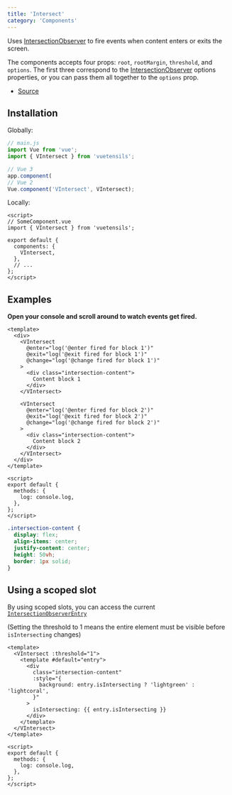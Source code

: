 ```yaml
---
title: 'Intersect'
category: 'Components'
---
```


Uses [IntersectionObserver](https://developer.mozilla.org/en-US/docs/Web/API/IntersectionObserver) to fire events when content enters or exits the screen.

The components accepts four props: `root`, `rootMargin`, `threshold`, and `options`. The first three correspond to the [IntersectionObserver](https://developer.mozilla.org/en-US/docs/Web/API/Intersection_Observer_API) options properties, or you can pass them all together to the `options` prop.

- [Source](https://github.com/AustinGil/vuetensils/blob/master/src/components/VIntersect/VIntersect.vue)

## Installation

Globally:

```js
// main.js
import Vue from 'vue';
import { VIntersect } from 'vuetensils';

// Vue 3
app.component(
// Vue 2
Vue.component('VIntersect', VIntersect);
```

Locally:

```vue
<script>
// SomeComponent.vue
import { VIntersect } from 'vuetensils';

export default {
  components: {
    VIntersect,
  },
  // ...
};
</script>
```

## Examples

**Open your console and scroll around to watch events get fired.**

```vue live
<template>
  <div>
    <VIntersect
      @enter="log('@enter fired for block 1')"
      @exit="log('@exit fired for block 1')"
      @change="log('@change fired for block 1')"
    >
      <div class="intersection-content">
        Content block 1
      </div>
    </VIntersect>

    <VIntersect
      @enter="log('@enter fired for block 2')"
      @exit="log('@exit fired for block 2')"
      @change="log('@change fired for block 2')"
    >
      <div class="intersection-content">
        Content block 2
      </div>
    </VIntersect>
  </div>
</template>

<script>
export default {
  methods: {
    log: console.log,
  },
};
</script>
```

```css
.intersection-content {
  display: flex;
  align-items: center;
  justify-content: center;
  height: 50vh;
  border: 1px solid;
}
```

## Using a scoped slot

By using scoped slots, you can access the current [`IntersectionObserverEntry`](https://developer.mozilla.org/en-US/docs/Web/API/IntersectionObserverEntry)

(Setting the threshold to 1 means the entire element must be visible before `isIntersecting` changes)

```vue live
<template>
  <VIntersect :threshold="1">
    <template #default="entry">
      <div
        class="intersection-content"
        :style="{
          background: entry.isIntersecting ? 'lightgreen' : 'lightcoral',
        }"
      >
        isIntersecting: {{ entry.isIntersecting }}
      </div>
    </template>
  </VIntersect>
</template>

<script>
export default {
  methods: {
    log: console.log,
  },
};
</script>
```
